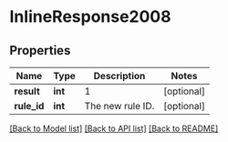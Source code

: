 # InlineResponse2008

## Properties
Name | Type | Description | Notes
------------ | ------------- | ------------- | -------------
**result** | **int** | 1 | [optional] 
**rule_id** | **int** | The new rule ID. | [optional] 

[[Back to Model list]](../README.md#documentation-for-models) [[Back to API list]](../README.md#documentation-for-api-endpoints) [[Back to README]](../README.md)


